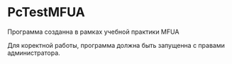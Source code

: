 # PcTestMFUA
Программа созданна в рамках учебной практики MFUA

Для коректной работы, программа должна быть запущенна с правами администратора.
